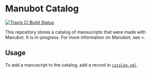 # Manubot Catalog

[![Travis CI Build Status](https://travis-ci.com/manubot/catalog.svg?branch=master)](https://travis-ci.com/manubot/catalog)

This repository stores a catalog of mansucripts that were made with Manubot.
It is in-progress.
For more information on Manubot, see <.

## Usage

To add a manuscript to the catalog, add a record in [`catalog.yml`](catalog.yml).
